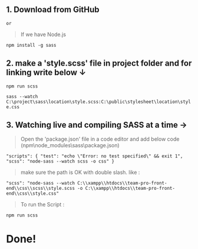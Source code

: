 ## 1. Download from GitHub 
	or
> If we have Node.js

`npm install -g sass`

## 2. make a 'style.scss' file in project folder and for linking write below ↓

`npm run scss`

`sass --watch C:\project\sass\location\style.scss:C:\public\stylesheet\location\style.css`

## 3. Watching live and compiling SASS at a time →

> Open the 'package.json' file in a code editor and add below code (npm\node_modules\sass\package.json)

`"scripts": {
  "test": "echo \"Error: no test specified\" && exit 1",
  "scss": "node-sass --watch scss -o css"
}`

> make sure the path is OK with double slash. like :

`"scss": "node-sass --watch C:\\xampp\\htdocs\\team-pro-front-end\\css\\scss\\style.scss -o C:\\xampp\\htdocs\\team-pro-front-end\\css\\style.css"`

> To run the Script :

`npm run scss`

# Done!
